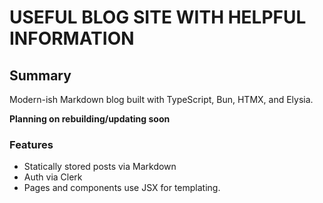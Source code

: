 # USEFUL BLOG SITE WITH HELPFUL INFORMATION

## Summary

Modern-ish Markdown blog built with TypeScript, Bun, HTMX, and Elysia.

**Planning on rebuilding/updating soon**

### Features
- Statically stored posts via Markdown
- Auth via Clerk
- Pages and components use JSX for templating.
